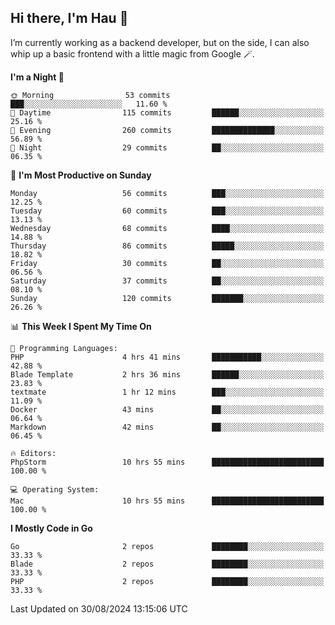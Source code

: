 ## Hi there, I'm Hau 👋
I’m currently working as a backend developer, but on the side, I can also whip up a basic frontend with a little magic from Google 🪄. 

<!--START_SECTION:waka-->
**I'm a Night 🦉** 

```text
🌞 Morning                53 commits          ███░░░░░░░░░░░░░░░░░░░░░░   11.60 % 
🌆 Daytime                115 commits         ██████░░░░░░░░░░░░░░░░░░░   25.16 % 
🌃 Evening                260 commits         ██████████████░░░░░░░░░░░   56.89 % 
🌙 Night                  29 commits          ██░░░░░░░░░░░░░░░░░░░░░░░   06.35 % 
```
📅 **I'm Most Productive on Sunday** 

```text
Monday                   56 commits          ███░░░░░░░░░░░░░░░░░░░░░░   12.25 % 
Tuesday                  60 commits          ███░░░░░░░░░░░░░░░░░░░░░░   13.13 % 
Wednesday                68 commits          ████░░░░░░░░░░░░░░░░░░░░░   14.88 % 
Thursday                 86 commits          █████░░░░░░░░░░░░░░░░░░░░   18.82 % 
Friday                   30 commits          ██░░░░░░░░░░░░░░░░░░░░░░░   06.56 % 
Saturday                 37 commits          ██░░░░░░░░░░░░░░░░░░░░░░░   08.10 % 
Sunday                   120 commits         ███████░░░░░░░░░░░░░░░░░░   26.26 % 
```


📊 **This Week I Spent My Time On** 

```text
💬 Programming Languages: 
PHP                      4 hrs 41 mins       ███████████░░░░░░░░░░░░░░   42.88 % 
Blade Template           2 hrs 36 mins       ██████░░░░░░░░░░░░░░░░░░░   23.83 % 
textmate                 1 hr 12 mins        ███░░░░░░░░░░░░░░░░░░░░░░   11.09 % 
Docker                   43 mins             ██░░░░░░░░░░░░░░░░░░░░░░░   06.64 % 
Markdown                 42 mins             ██░░░░░░░░░░░░░░░░░░░░░░░   06.45 % 

🔥 Editors: 
PhpStorm                 10 hrs 55 mins      █████████████████████████   100.00 % 

💻 Operating System: 
Mac                      10 hrs 55 mins      █████████████████████████   100.00 % 
```

**I Mostly Code in Go** 

```text
Go                       2 repos             ████████░░░░░░░░░░░░░░░░░   33.33 % 
Blade                    2 repos             ████████░░░░░░░░░░░░░░░░░   33.33 % 
PHP                      2 repos             ████████░░░░░░░░░░░░░░░░░   33.33 % 
```




 Last Updated on 30/08/2024 13:15:06 UTC
<!--END_SECTION:waka-->
